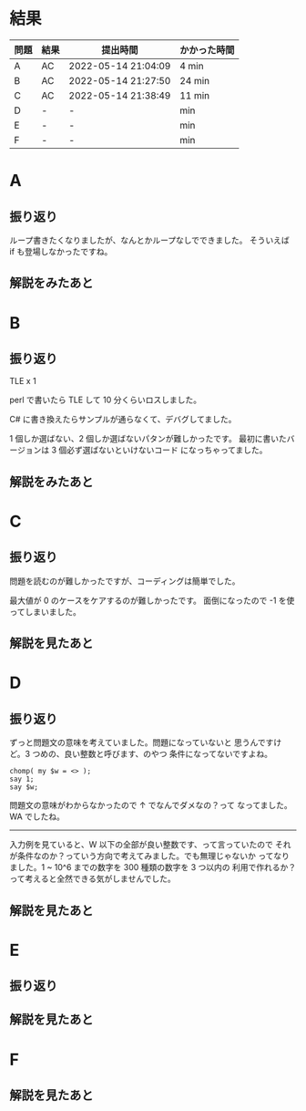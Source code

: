 # 結果

| 問題 | 結果 | 提出時間            | かかった時間 |
|------|------|---------------------|--------------|
| A    | AC   | 2022-05-14 21:04:09 | 4 min        |
| B    | AC   | 2022-05-14 21:27:50 | 24 min       |
| C    | AC   | 2022-05-14 21:38:49 | 11 min       |
| D    | -    | -                   |     min      |
| E    | -    | -                   |     min      |
| F    | -    | -                   |     min      |

# A

## 振り返り

ループ書きたくなりましたが、なんとかループなしでできました。
そういえば if も登場しなかったですね。

## 解説をみたあと

# B

## 振り返り

TLE x 1

perl で書いたら TLE して 10 分くらいロスしました。

C# に書き換えたらサンプルが通らなくて、デバグしてました。

1 個しか選ばない、2 個しか選ばないパタンが難しかったです。
最初に書いたバージョンは 3 個必ず選ばないといけないコード
になっちゃってました。

## 解説をみたあと

# C

## 振り返り

問題を読むのが難しかったですが、コーディングは簡単でした。

最大値が 0 のケースをケアするのが難しかったです。
面倒になったので -1 を使ってしまいました。

## 解説を見たあと

# D

## 振り返り

ずっと問題文の意味を考えていました。問題になっていないと
思うんですけど。3 つめの、良い整数と呼びます、のやつ
条件になってないですよね。

```
chomp( my $w = <> );
say 1;
say $w;
```

問題文の意味がわからなかったので ↑ でなんでダメなの？って
なってました。 WA でしたね。

---

入力例を見ていると、W 以下の全部が良い整数です、って言っていたので
それが条件なのか？っていう方向で考えてみました。でも無理じゃないか
ってなりました。1 ~ 10^6 までの数字を 300 種類の数字を 3 つ以内の
利用で作れるか？って考えると全然できる気がしませんでした。

## 解説を見たあと

# E

## 振り返り

## 解説を見たあと

# F

## 解説を見たあと
